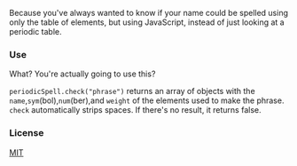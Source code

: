 Because you've always wanted to know if your name could be spelled using only the table of elements, but using JavaScript, instead of just looking at a periodic table.

### Use ###

What? You're actually going to use this? 

````periodicSpell.check("phrase")```` returns an array of objects with the ````name````,````sym````(bol),````num````(ber),and ````weight```` of the elements used to make the phrase. ````check```` automatically strips spaces. If there's no result, it returns false.

### License ###

[MIT](http://parryc.mit-license.org/)